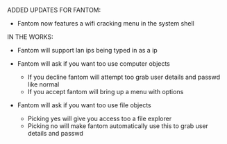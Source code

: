 ADDED UPDATES FOR FANTOM:
  - Fantom now features a wifi cracking menu in the system shell
   
 IN THE WORKS:
  - Fantom will support lan ips being typed in as a ip
  - Fantom will ask if you want too use computer objects
      - If you decline fantom will attempt too grab user details and passwd like normal
      - If you accept fantom will bring up a menu with options
  
  - Fantom will ask if you want too use file objects
    - Picking yes will give you access too a file explorer
    - Picking no will make fantom automatically use this to grab user details and passwd
    
  
